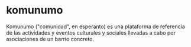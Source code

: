 komunumo
========

Komunumo ("comunidad", en esperanto) es una plataforma de referencia de las actividades y eventos culturales y sociales llevadas a cabo por asociaciones de un barrio concreto.
